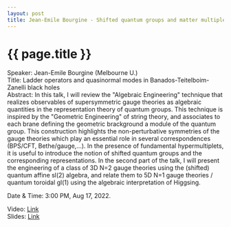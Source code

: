 ```yaml
---
layout: post
title: Jean-Emile Bourgine - Shifted quantum groups and matter multiplets in SUSY gauge theories
---
```


{{ page.title }}
================

Speaker: Jean-Emile Bourgine (Melbourne U.)  
Title: Ladder operators and quasinormal modes in Banados-Teitelboim-Zanelli black holes  
Abstract: In this talk, I will review the "Algebraic Engineering" technique that realizes observables of supersymmetric gauge theories as algebraic quantities in the representation theory of quantum groups. This technique is inspired by the "Geometric Engineering" of string theory, and associates to each brane defining the geometric brackground a module of the quantum group. This construction highlights the non-perturbative symmetries of the gauge theories which play an essential role in several correspondences (BPS/CFT, Bethe/gauge,...). In the presence of fundamental hypermultiplets, it is useful to introduce the
notion of shifted quantum groups and the corresponding representations. In the second part of the talk, I will present the engineering of a class of 3D N=2 gauge theories using the (shifted) quantum affine sl(2) algebra, and relate them to 5D N=1 gauge theories / quantum toroidal gl(1) using the algebraic interpretation of Higgsing.  

Date & Time: 3:00 PM, Aug 17, 2022.

Video: [Link](https://www.bilibili.com/video/BV1Ud4y1o7A9?share_source=copy_web&vd_source=24b177539d23769c10e3e2d6f6e5e60d)  
Slides: [Link]()
